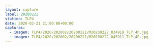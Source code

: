 ```yaml
---
layout: capture
label: 20200221
station: TLP4
date: 2020-02-21 21:00:00+00:00
capturas:
  - imagem: TLP4/2020/202002/20200221/M20200222_034919_TLP_4P.jpg
  - imagem: TLP4/2020/202002/20200221/M20200222_045911_TLP_4P.jpg
---
```

